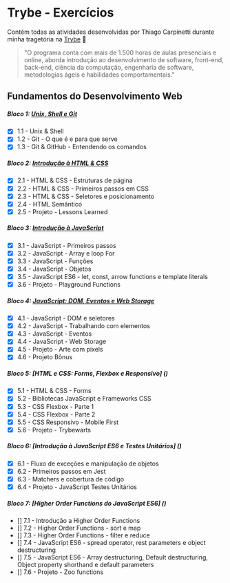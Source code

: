 # Trybe - Exercícios

Contém todas as atividades desenvolvidas por Thiago Carpinetti durante minha tragetória na [Trybe](https://www.betrybe.com/) :rocket:

>"O programa conta com mais de 1.500 horas de aulas presenciais e online, aborda introdução ao desenvolvimento de software, front-end, back-end, ciência da computação, engenharia de software, metodologias ágeis e habilidades comportamentais."

## Fundamentos do Desenvolvimento Web

##### Bloco 1: [Unix, Shell e Git](https://github.com/Carpinett1/trybe-exercises/tree/main/1-Fundamentos/se%C3%A7%C3%A3o-01-unix-shell-e-git)
- [x] 1.1 - Unix & Shell
- [x] 1.2 - Git - O que é e para que serve
- [x] 1.3 - Git & GitHub - Entendendo os comandos

##### Bloco 2: [Introdução à HTML & CSS](https://github.com/Carpinett1/trybe-exercises/tree/main/1-Fundamentos/se%C3%A7%C3%A3o-02-introdu%C3%A7%C3%A3o-a-html-%26-css)
- [x] 2.1 - HTML & CSS - Estruturas de página
- [x] 2.2 - HTML & CSS - Primeiros passos em CSS
- [x] 2.3 - HTML & CSS - Seletores e posicionamento
- [x] 2.4 - HTML Semântico
- [x] 2.5 - Projeto - Lessons Learned

##### Bloco 3: [Introdução à JavaScript](https://github.com/Carpinett1/trybe-exercises/tree/main/1-Fundamentos/se%C3%A7%C3%A3o-03-introdu%C3%A7%C3%A3o-%C3%A0-javascript)
- [x] 3.1 - JavaScript - Primeiros passos
- [x] 3.2 - JavaScript - Array e loop For
- [x] 3.3 - JavaScript - Funções
- [x] 3.4 - JavaScript - Objetos
- [x] 3.5 - JavaScript ES6 - let, const, arrow functions e template literals
- [x] 3.6 - Projeto - Playground Functions

##### Bloco 4: [JavaScript: DOM, Eventos e Web Storage](https://github.com/Carpinett1/trybe-exercises/tree/main/1-Fundamentos/se%C3%A7%C3%A3o-04-javascript-dom-eventos-e-web-storage)
- [x] 4.1 - JavaScript - DOM e seletores
- [x] 4.2 - JavaScript - Trabalhando com elementos
- [x] 4.3 - JavaScript - Eventos
- [x] 4.4 - JavaScript - Web Storage
- [x] 4.5 - Projeto - Arte com pixels
- [x] 4.6 - Projeto Bônus

##### Bloco 5: [HTML e CSS: Forms, Flexbox e Responsivo] ()
- [x] 5.1 - HTML & CSS - Forms
- [x] 5.2 - Bibliotecas JavaScript e Frameworks CSS
- [x] 5.3 - CSS Flexbox - Parte 1
- [x] 5.4 - CSS Flexbox - Parte 2
- [x] 5.5 - CSS Responsivo - Mobile First
- [x] 5.6 - Projeto - Trybewarts

##### Bloco 6: [Introdução à JavaScript ES6 e Testes Unitários] ()
- [x] 6.1 - Fluxo de exceções e manipulação de objetos
- [x] 6.2 - Primeiros passos em Jest
- [x] 6.3 - Matchers e cobertura de código
- [x] 6.4 - Projeto - JavaScript Testes Unitários

##### Bloco 7: [Higher Order Functions do JavaScript ES6] ()
- [] 7.1 - Introdução a Higher Order Functions
- [] 7.2 - Higher Order Functions - sort e map
- [] 7.3 - Higher Order Functions - filter e reduce
- [] 7.4 - JavaScript ES6 - spread operator, rest parameters e object destructuring
- [] 7.5 - JavaScript ES6 - Array destructuring, Default destructuring, Object property shorthand e default parameters
- [] 7.6 - Projeto - Zoo functions
